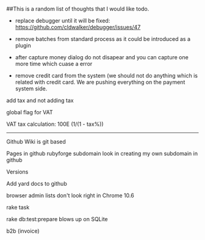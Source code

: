 ##This is a random list of thoughts that I would like todo.

- replace debugger until it will be fixed:
https://github.com/cldwalker/debugger/issues/47

- remove batches from standard process as it could be introduced as a plugin

- after capture money dialog do not disapear and you can capture one more time
  which cuase a error

- remove credit card from the system (we should not do anything which is related
  with credit card. We are pushing everything on the payment system side.


add tax and not adding tax

global flag for VAT

VAT tax calculation:
100E (1/(1 - tax%))

---------

Github Wiki is git based

Pages in github
rubyforge subdomain
look in creating my own subdomain in github

Versions

Add yard docs to github

browser admin lists don't look right in Chrome 10.6

rake task

rake db:test:prepare  blows up on SQLite

b2b  (invoice)
